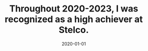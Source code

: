 ---
title: Throughout 2020-2023, I was recognized as a high achiever at Stelco. 
date: 2020-01-01
categories: [news]
tags: [news]
---